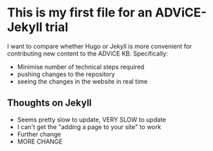 # This is my first file for an ADViCE-Jekyll trial
I want to compare whether Hugo or Jekyll is more convenient for contributing new content to the ADViCE KB. Specifically:
- Minimise number of technical steps required
- pushing changes to the repository
- seeing the changes in the website in real time
## Thoughts on Jekyll
- Seems pretty slow to update, VERY SLOW to update
- I can't get the "adding a page to your site" to work
- Further change
- MORE CHANGE
